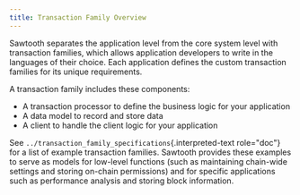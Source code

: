 ```yaml
---
title: Transaction Family Overview
---
```


Sawtooth separates the application level from the core system level with
transaction families, which allows application developers to write in
the languages of their choice. Each application defines the custom
transaction families for its unique requirements.

A transaction family includes these components:

-   A transaction processor to define the business logic for your
    application
-   A data model to record and store data
-   A client to handle the client logic for your application

See `../transaction_family_specifications`{.interpreted-text role="doc"}
for a list of example transaction families. Sawtooth provides these
examples to serve as models for low-level functions (such as maintaining
chain-wide settings and storing on-chain permissions) and for specific
applications such as performance analysis and storing block information.
